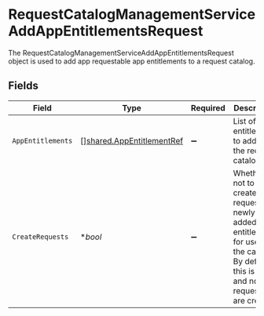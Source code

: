 # RequestCatalogManagementServiceAddAppEntitlementsRequest

The RequestCatalogManagementServiceAddAppEntitlementsRequest object is used to add app requestable app entitlements to a request catalog.


## Fields

| Field                                                                                                                                            | Type                                                                                                                                             | Required                                                                                                                                         | Description                                                                                                                                      |
| ------------------------------------------------------------------------------------------------------------------------------------------------ | ------------------------------------------------------------------------------------------------------------------------------------------------ | ------------------------------------------------------------------------------------------------------------------------------------------------ | ------------------------------------------------------------------------------------------------------------------------------------------------ |
| `AppEntitlements`                                                                                                                                | [][shared.AppEntitlementRef](../../../pkg/models/shared/appentitlementref.md)                                                                    | :heavy_minus_sign:                                                                                                                               | List of entitlements to add to the request catalog.                                                                                              |
| `CreateRequests`                                                                                                                                 | **bool*                                                                                                                                          | :heavy_minus_sign:                                                                                                                               | Whether or not to create requests for newly added entitlements for users in the catalog.<br/> By default, this is false and no requests are created. |